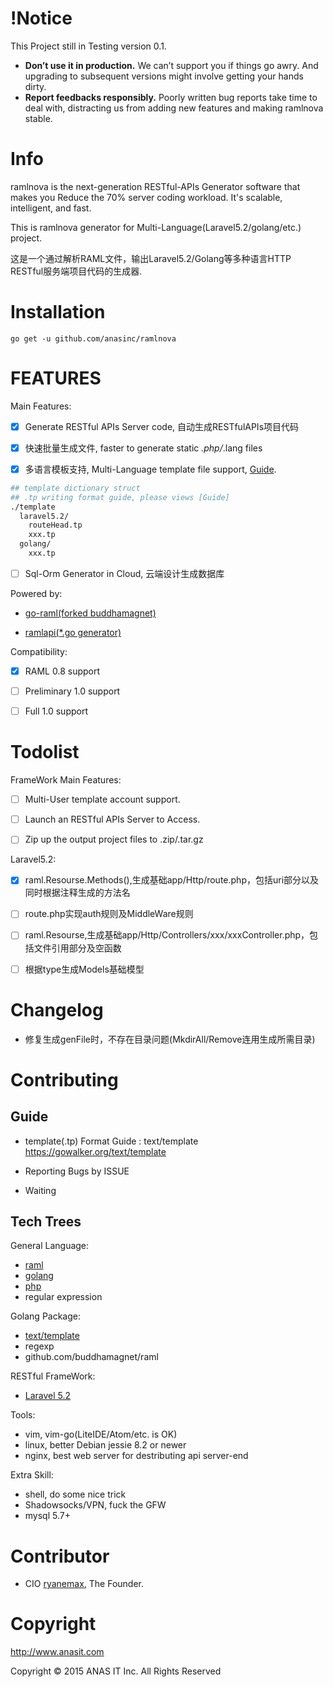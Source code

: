 # !Notice
This Project still in Testing version 0.1.

- **Don’t use it in production.** We can’t support you if things go awry. And upgrading to subsequent versions might involve getting your hands dirty.
- **Report feedbacks responsibly.** Poorly written bug reports take time to deal with, distracting us from adding new features and making ramlnova stable.


# Info
ramlnova is the next-generation RESTful-APIs Generator software that makes you Reduce the 70% server coding workload. It's scalable, intelligent, and fast.

This is ramlnova generator for Multi-Language(Laravel5.2/golang/etc.) project.

这是一个通过解析RAML文件，输出Laravel5.2/Golang等多种语言HTTP RESTful服务端项目代码的生成器.

# Installation
``` 
go get -u github.com/anasinc/ramlnova
```

# FEATURES
Main Features:

- [x] Generate RESTful APIs Server code, 自动生成RESTfulAPIs项目代码

- [x] 快速批量生成文件, faster to generate static *.php/*.lang files

- [x] 多语言模板支持, Multi-Language template file support, [Guide](#Contributing).
``` bash
## template dictionary struct
## .tp writing format guide, please views [Guide]
./template
  laravel5.2/
    routeHead.tp
    xxx.tp
  golang/
    xxx.tp
```

- [ ] Sql-Orm Generator in Cloud, 云端设计生成数据库

Powered by:

- [go-raml(forked buddhamagnet)](https://github.com/buddhamagnet/raml)

- [ramlapi(*.go generator)](https://github.com/EconomistDigitalSolutions/ramlapi)

Compatibility:

- [x] RAML 0.8 support

- [ ] Preliminary 1.0 support

- [ ] Full 1.0 support

# Todolist
FrameWork Main Features:

- [ ] Multi-User template account support.

- [ ] Launch an RESTful APIs Server to Access.

- [ ] Zip up the output project files to .zip/.tar.gz

Laravel5.2:
- [x] raml.Resourse.Methods(),生成基础app/Http/route.php，包括uri部分以及同时根据注释生成的方法名

- [ ] route.php实现auth规则及MiddleWare规则

- [ ] raml.Resourse,生成基础app/Http/Controllers/xxx/xxxController.php，包括文件引用部分及空函数

- [ ] 根据type生成Models基础模型

# Changelog

- 修复生成genFile时，不存在目录问题(MkdirAll/Remove连用生成所需目录)


# Contributing
## Guide
- template(.tp)
Format Guide : text/template <https://gowalker.org/text/template>

- Reporting Bugs by ISSUE

- Waiting

## Tech Trees
General Language:
- [raml](http://raml.org)
- [golang](http://golang.org)
- [php](http://php.net)
- regular expression

Golang Package:
- [text/template](https://gowalker.org/text/template)
- regexp
- github.com/buddhamagnet/raml

RESTful FrameWork:
- [Laravel 5.2](laravel.com)

Tools:
- vim, vim-go(LiteIDE/Atom/etc. is OK)
- linux, better Debian jessie 8.2 or newer
- nginx, best web server for destributing api server-end 

Extra Skill:
- shell, do some nice trick
- Shadowsocks/VPN, fuck the GFW
- mysql 5.7+

# Contributor

- CIO [ryanemax](https://ryanamax.github.io/), The Founder.

# Copyright

http://www.anasit.com

Copyright © 2015 ANAS IT Inc. All Rights Reserved
